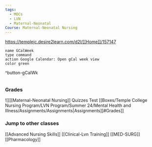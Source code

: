 ```yaml
---
tags:
  - MOCs
  - LVN
  - Maternal-Neonatal
Course: Maternal-Neonatal Nursing
---
```


https://templejc.desire2learn.com/d2l/[[Home]]/157147

 ```button
name GCalWeek
type command
action Google Calendar: Open gCal week view
color green
```
^button-gCalWk

```folder-index-content
```

### Grades
![[[[Maternal-Neonatal Nursing]] Quizzes Test [[Boxes/Temple College Nursing Program/LVN Program/Summer 24/Mental Health and Illness/Assignments/Assignments|Assignments]]#Grades]]

### Jump to other classes
[[Advanced Nursing Skills]]
[[Clinical-Lvn Training]]
[[MED-SURG]]
[[Pharmacology]]